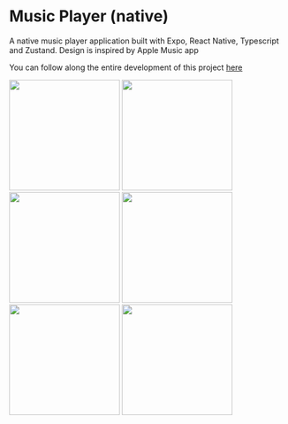 # Music Player (native)

A native music player application built with Expo, React Native, Typescript and Zustand. Design is inspired by Apple Music app

You can follow along the entire development of this project <a href="https://youtu.be/9CElrkFwiBU?si=PFgwCFDulxJJD2f4" target="_blank">here</a>

<img src="https://github.com/TathataHY/music-player/assets/86846618/57ffd0f1-f0ac-4121-9008-1c331fb23e17" width="200">
<img src="https://github.com/TathataHY/music-player/assets/86846618/2e13ad15-9811-43bf-9915-692f48bac3a0" width="200">
<img src="https://github.com/TathataHY/music-player/assets/86846618/f45775e2-af5e-462d-bf3e-72cb7c1d7a04" width="200">
<img src="https://github.com/TathataHY/music-player/assets/86846618/c83770cd-fbff-4d93-ace7-8fc0fbce3501" width="200">
<img src="https://github.com/TathataHY/music-player/assets/86846618/7aabaf2d-57b4-48b9-9164-4afbcdefd5e2" width="200">
<img src="https://github.com/TathataHY/music-player/assets/86846618/2d9620f9-673a-4792-b70c-ea10820bfcff" width="200">
